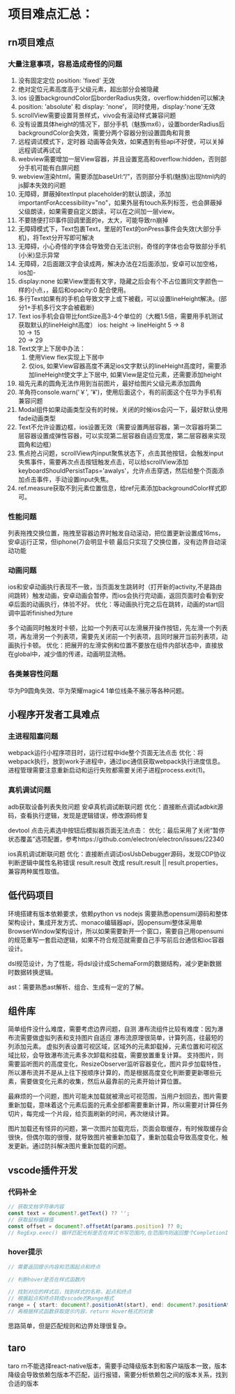 # 项目难点汇总：

## rn项目难点
### 大量注意事项，容易造成奇怪的问题
1. 没有固定定位 position: 'fixed' 无效
2. 绝对定位元素高度高于父级元素，超出部分会被隐藏
3. ios  设置backgroundColor后borderRadius失效，overflow:hidden可以解决
4. position: 'absolute' 和 display: 'none'， 同时使用，display:'none'无效
5. scrollView需要设置背景样式，vivo会有滚动样式兼容问题
6. 没有设置具体height的情况下，部分手机（魅族mx6），设置borderRadius后backgroundColor会失效，需要分两个容器分别设置圆角和背景
7. 远程调试模式下，定时器 动画等会失效，如果遇到有些api不好使，可以关掉远程调试再试试
8. webview需要增加一层View容器，并且设置宽高和overflow:hidden，否则部分手机可能有白屏问题
9. webview渲染html，需要添加baseUrl:“/”，否则部分手机(魅族)出现html内的js脚本失效的问题
10. 无障碍，屏蔽掉textInput placeholder的默认朗读，添加importantForAccessibility="no"，如果外层有touch系列标签，也会屏蔽掉父级朗读，如果需要自定义朗读，可以在之间加一层view。
11. 不要随便打印事件回调里面的e，太大，可能导致rn崩掉
12. 无障碍模式下，Text包裹Text，里层的Text的onPress事件会失效(大部分手机)，将Text分开写即可解决
13. 无障碍，小心奇怪的字体会导致旁白无法识别，奇怪的字体也会导致部分手机(小米)显示异常
14. 无障碍，2后面跟汉字会读成两，解决办法在2后面添加，安卓可以加空格，ios加-
15. display:none 如果View里面有文字，隐藏之后会有个不占位置同文字颜色一样的小点，，最后和opacity:0 配合使用。
16. 多行Text如果有的手机会导致文字上或下被截，可以设置lineHeight解决。(部分1+手机多行文字会被截断)
17. Text ios手机会自带比fontSize高3-4个单位的（大概1.5倍，需要用手机测试获取默认的lineHeight高度）
              ios:  height -> lineHeight
                5 ->  8       
                10 -> 15    
                20 ->  29   
18. Text文字上下居中办法：
    1. 使用View flex实现上下居中
    2. 仅ios, 如果View容器高度不满足ios文字默认的lineHeight高度时，需要添加lineHeight使文字上下居中, 如果View是定位元素，还需要添加height
19. 祖先元素的圆角无法作用到当前图片，最好给图片父级元素添加圆角
20. 羊角符console.warn('￥', '¥')，使用后面这个，有的前面这个在华为手机有兼容问题
21. Modal组件如果动画类型没有的时候，关闭的时候ios会闪一下，最好默认使用fade动画类型
22. Text不允许设置边框，ios设置无效（需要设置两层容器，第一次容器将第二层容器设置成弹性容器，可以实现第二层容器自适应宽度，第二层容器来实现圆角和边框）
23. 焦点抢占问题，scrollView内input聚焦状态下，点击其他按钮，会触发input失焦事件，需要再次点击按钮触发点击，可以给scrollView添加keyboardShouldPersistTaps='awalys'，允许点击穿透，然后给整个页面添加点击事件，手动设置input失焦。
24. ref.measure获取不到元素位置信息，给ref元素添加backgroundColor样式即可。

### 性能问题
列表拖拽交换位置，拖拽至容器边界时触发自动滚动，把位置更新设置成16ms，安卓运行正常，但iphone(7)会明显卡顿
最后只实现了交换位置，没有边界自动滚动功能

### 动画问题
ios和安卓动画执行表现不一致，当页面发生跳转时（打开新的activity,不是路由间跳转）触发动画，安卓动画会暂停，而ios会执行完动画，返回页面时会看到安卓后面的动画执行，体验不好。
优化：等动画执行完之后在跳转，动画的start回调中监听finished为ture

多个动画同时触发时卡顿，比如一个列表可以左滑展开操作按钮，先左滑一个列表项，再左滑另一个列表项，需要先关闭前一个列表项，且同时展开当前列表项，动画执行卡顿。
优化：把展开的左滑实例和位置不要放在组件内部状态中，直接放在global中，减少值的传递，动画明显流畅。

### 各类兼容性问题
华为P9圆角失效、华为荣耀magic4 1单位线条不展示等各种问题。


## 小程序开发者工具难点
### 主进程阻塞问题
webpack运行小程序项目时，运行过程中ide整个页面无法点击
优化：将webpack执行，放到work子进程中，通过ipc通信获取webpack执行进度信息。进程管理需要注意重新启动和运行失败都需要关闭子进程process.exit(1)。

### 真机调试问题
adb获取设备列表失败问题
安卓真机调试断联问题
优化：直接断点调试adbkit源码，查看执行逻辑，发现是逻辑错误，修改源码修复

devtool 点击元素选中按钮后模拟器页面无法点击：
优化：最后采用了关闭“暂停状态覆盖”选项配置，参考https://github.com/electron/electron/issues/22340

ios真机调试断联问题
优化：直接断点调试iosUsbDebugger源码，发现CDP协议判断逻辑中属性名称错误 result.result 改成 result.result || result.properties，兼容两种属性取值。


## 低代码项目
环境搭建有版本依赖要求，依赖python  vs  nodejs
需要熟悉opensumi源码和整体架构设计，集成开发方式、monaco编辑器api，因opensumi整体采用单BrowserWindow架构设计，所以如果需要新开一个窗口，需要自己用opensumi的规范重写一套启动逻辑，如果不符合规范就需要自己手写前后台通信和ioc容器设计。

dsl规范设计，为了性能，将dsl设计成SchemaForm的数据结构，减少更新数据时数据转换逻辑。

ast：需要熟悉ast解析、组合、生成有一定的了解。


## 组件库
简单组件没什么难度，需要考虑边界问题，自测
瀑布流组件比较有难度：因为瀑布流需要做虚拟列表和支持图片自适应
瀑布流原理很简单，计算列高，往最短的列添加元素。
虚拟列表设置可视区域，区域外的元素卸载掉，元素位置和可视区域比较，会导致瀑布流元素多次卸载和挂载，需要放置重复计算。
支持图片，则需要监听图片的高度变化，ResizeObserver监听容器变化，图片异步加载特性，所以瀑布流并不是从上往下按顺序计算的，而是根据高度变化判断要更新哪些元素，需要做变化元素的收集，然后从最靠前的元素开始计算位置。

最麻烦的一个问题，图片可能未加载就被滑出可视范围，当用户划回去，图片需要重新加载，意味着这个元素后面的元素全部都需要重新计算，所以需要对计算任务切片，每完成一个片段，给页面刷新的时间，再次继续计算。

图片加载还有怪异的问题，第一次图片加载完后，页面会取缓存，有时候取缓存会很快，但偶尔取的很慢，就导致图片被重新加载了，重新加载会导致高度变化，触发更新。通过防抖解决图片重新加载的问题。


## vscode插件开发
### 代码补全
``` ts
// 获取文档字符串内容
const text = document?.getText() ?? '';
// 获取鼠标偏移值
const offset = document?.offsetAt(params.position) ?? 0;
// RegExp.exec() 循环匹配光标是否在样式书写范围内,在范围内则返回整个CompletionItem[]数据，vscode会自动匹配出对应的提示词
```
### hover提示
```ts
// 需要返回提示内容和范围起点和终点

// 判断hover是否在样式函数内

// 找到对应的样式后，找到样式的名称，起点和终点
// 根据起点和终点转成vscode的Range格式
range = { start: document?.positionAt(start), end: document?.positionAt(end) }
// 再根据样式函数获取提示内容，return Hover格式的对象
```

思路简单，但是匹配规则和边界处理很复杂。




## taro 
taro rn不能选择react-native版本，需要手动降级版本到和客户端版本一致，版本降级会导致依赖包版本不匹配，运行报错，需要分析依赖包之间的版本关系，找到合适的版本

















